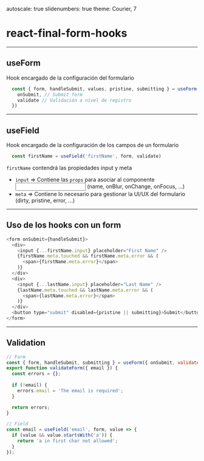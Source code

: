 autoscale: true
slidenumbers: true
theme: Courier, 7

# react-final-form-hooks

---

## useForm

Hook encargado de la configuración del formulario

```javascript
  const { form, handleSubmit, values, pristine, submitting } = useForm({
    onSubmit, // Submit form
    validate // Validación a nivel de registro
  })
```

---

## useField

Hook encargado de la configuración de los campos de un formulario

```javascript
  const firstName = useField('firstName', form, validate)
```

`firstName` contendrá las propiedades input y meta
  - `input` => Contiene las `props` para asociar al componente <input /> (name, onBlur, onChange, onFocus, ...)
  - `meta` => Contiene lo necesario para gestionar la UI/UX del formulario (dirty, pristine, error, ...)

---

## Uso de los hooks con un form

```javascript
<form onSubmit={handleSubmit}>
  <div>
    <input {...firstName.input} placeholder="First Name" />
    {firstName.meta.touched && firstName.meta.error && (
      <span>{firstName.meta.error}</span>
    )}
  </div>
  <div>
    <input {...lastName.input} placeholder="Last Name" />
    {lastName.meta.touched && lastName.meta.error && (
      <span>{lastName.meta.error}</span>
    )}
  </div>
  <button type="submit" disabled={pristine || submitting}>Submit</button>
</form>
```

---

## Validation

```javascript
// Form
const { form, handleSubmit, submitting } = useForm({ onSubmit, validate: validateForm });
export function validateForm({ email }) {
  const errors = {};
  
  if (!email) {
    errors.email = 'The email is required';
  }

  return errors;
}

// Field
const email = useField('email', form, value => {
  if (value && value.startsWith('a')) {
    return 'a in first char not allowed';
  }
});
```





